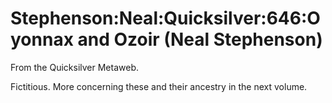 
# Stephenson:Neal:Quicksilver:646:Oyonnax and Ozoir (Neal Stephenson)

From the Quicksilver Metaweb.

Fictitious. More concerning these and their ancestry in the next volume.
